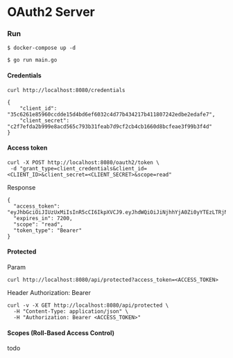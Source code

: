 # OAuth2 Server



### Run
```
$ docker-compose up -d
```

```
$ go run main.go
```

#### Credentials
```
curl http://localhost:8080/credentials
```

```
{
    "client_id": "35c6261e85960ccdde15d4bd6ef6032c4d77b434217b411807242edbe2edafe7",
    "client_secret": "c2f7efda2b999e8acd565c793b31feab7d9cf2cb4cb1660d8bcfeae3f99b3f4d"
}
```

#### Access token

```
curl -X POST http://localhost:8080/oauth2/token \
 -d "grant_type=client_credentials&client_id=<CLIENT_ID>&client_secret=<CLIENT_SECRET>&scope=read"
```

Response
```
{
  "access_token": "eyJhbGciOiJIUzUxMiIsInR5cCI6IkpXVCJ9.eyJhdWQiOiJiNjhhYjA0Zi0yYTEzLTRjNDItYmU0ZC05ZmEwMTVmYmRmYzIiLCJleHAiOjE2MTE1NTM2MjZ9.NWh_mTk9XUgCgRiDrfhRF7X5GvptUwyFR77cgQdQIDzIa4t22gnO50EBejkrzsud6cHE8OtOZW454M9V05qllg",
  "expires_in": 7200,
  "scope": "read",
  "token_type": "Bearer"
}
```

#### Protected

Param
```
curl http://localhost:8080/api/protected?access_token=<ACCESS_TOKEN>
```

Header Authorization: Bearer
```
curl -v -X GET http://localhost:8080/api/protected \
  -H "Content-Type: application/json" \
  -H "Authorization: Bearer <ACCESS_TOKEN>"
```


#### Scopes (Roll-Based Access Control)

todo


